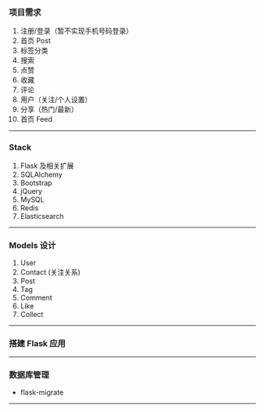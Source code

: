 ### 项目需求
1. 注册/登录（暂不实现手机号码登录）
2. 首页 Post
3. 标签分类
4. 搜索
5. 点赞
6. 收藏
7. 评论
8. 用户（关注/个人设置）
9. 分享（热门/最新）
10. 首页 Feed

---

### Stack
1. Flask 及相关扩展
2. SQLAlchemy
3. Bootstrap
4. jQuery
5. MySQL
6. Redis
7. Elasticsearch

---

### Models 设计
1. User
2. Contact (关注关系)
3. Post
4. Tag
5. Comment
6. Like
7. Collect

---

### 搭建 Flask 应用 

---

### 数据库管理
- flask-migrate

---